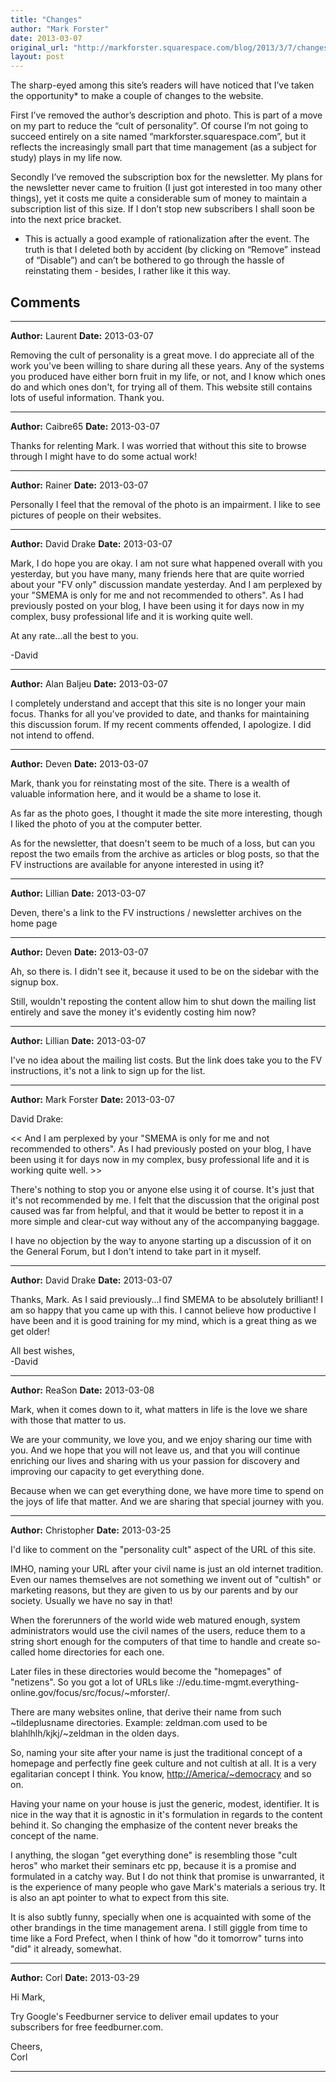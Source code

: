 ```yaml
---
title: "Changes"
author: "Mark Forster"
date: 2013-03-07
original_url: "http://markforster.squarespace.com/blog/2013/3/7/changes.html"
layout: post
---
```


The sharp-eyed among this site’s readers will have noticed that I’ve taken the opportunity* to make a couple of changes to the website.

First I’ve removed the author’s description and photo. This is part of a move on my part to reduce the “cult of personality”. Of course I’m not going to succeed entirely on a site named “markforster.squarespace.com”, but it reflects the increasingly small part that time management (as a subject for study) plays in my life now.

Secondly I’ve removed the subscription box for the newsletter. My plans for the newsletter never came to fruition (I just got interested in too many other things), yet it costs me quite a considerable sum of money to maintain a subscription list of this size. If I don’t stop new subscribers I shall soon be into the next price bracket.

* This is actually a good example of rationalization after the event. The truth is that I deleted both by accident (by clicking on “Remove” instead of “Disable”) and can’t be bothered to go through the hassle of reinstating them - besides, I rather like it this way.


## Comments

---

**Author:** Laurent
**Date:** 2013-03-07

Removing the cult of personality is a great move. I do appreciate all of the work you've been willing to share during all these years. Any of the systems you produced have either born fruit in my life, or not, and I know which ones do and which ones don't, for trying all of them. This website still contains lots of useful information. Thank you.

---

**Author:** Caibre65
**Date:** 2013-03-07

Thanks for relenting Mark. I was worried that without this site to browse through I might have to do some actual work!

---

**Author:** Rainer
**Date:** 2013-03-07

Personally I feel that the removal of the photo is an impairment. I like to see pictures of people on their websites.

---

**Author:** David Drake
**Date:** 2013-03-07

Mark, I do hope you are okay. I am not sure what happened overall with you yesterday, but you have many, many friends here that are quite worried about your "FV only" discussion mandate yesterday. And I am perplexed by your "SMEMA is only for me and not recommended to others". As I had previously posted on your blog, I have been using it for days now in my complex, busy professional life and it is working quite well.  
  
At any rate...all the best to you.  
  
-David

---

**Author:** Alan Baljeu
**Date:** 2013-03-07

I completely understand and accept that this site is no longer your main focus. Thanks for all you've provided to date, and thanks for maintaining this discussion forum. If my recent comments offended, I apologize. I did not intend to offend.

---

**Author:** Deven
**Date:** 2013-03-07

Mark, thank you for reinstating most of the site. There is a wealth of valuable information here, and it would be a shame to lose it.  
  
As far as the photo goes, I thought it made the site more interesting, though I liked the photo of you at the computer better.  
  
As for the newsletter, that doesn't seem to be much of a loss, but can you repost the two emails from the archive as articles or blog posts, so that the FV instructions are available for anyone interested in using it?

---

**Author:** Lillian
**Date:** 2013-03-07

Deven, there's a link to the FV instructions / newsletter archives on the home page

---

**Author:** Deven
**Date:** 2013-03-07

Ah, so there is. I didn't see it, because it used to be on the sidebar with the signup box.  
  
Still, wouldn't reposting the content allow him to shut down the mailing list entirely and save the money it's evidently costing him now?

---

**Author:** Lillian
**Date:** 2013-03-07

I've no idea about the mailing list costs. But the link does take you to the FV instructions, it's not a link to sign up for the list.

---

**Author:** Mark Forster
**Date:** 2013-03-07

David Drake:  
  
<< And I am perplexed by your "SMEMA is only for me and not recommended to others". As I had previously posted on your blog, I have been using it for days now in my complex, busy professional life and it is working quite well. >>  
  
There's nothing to stop you or anyone else using it of course. It's just that it's not recommended by me. I felt that the discussion that the original post caused was far from helpful, and that it would be better to repost it in a more simple and clear-cut way without any of the accompanying baggage.  
  
I have no objection by the way to anyone starting up a discussion of it on the General Forum, but I don't intend to take part in it myself.

---

**Author:** David Drake
**Date:** 2013-03-07

Thanks, Mark. As I said previously...I find SMEMA to be absolutely brilliant! I am so happy that you came up with this. I cannot believe how productive I have been and it is good training for my mind, which is a great thing as we get older!  
  
All best wishes,  
-David

---

**Author:** ReaSon
**Date:** 2013-03-08

Mark, when it comes down to it, what matters in life is the love we share with those that matter to us.  
  
We are your community, we love you, and we enjoy sharing our time with you. And we hope that you will not leave us, and that you will continue enriching our lives and sharing with us your passion for discovery and improving our capacity to get everything done.  
  
Because when we can get everything done, we have more time to spend on the joys of life that matter. And we are sharing that special journey with you.

---

**Author:** Christopher
**Date:** 2013-03-25

I'd like to comment on the "personality cult" aspect of the URL of this site.  
  
IMHO, naming your URL after your civil name is just an old internet tradition. Even our names themselves are not something we invent out of "cultish" or marketing reasons, but they are given to us by our parents and by our society. Usually we have no say in that!  
  
When the forerunners of the world wide web matured enough, system administrators would use the civil names of the users, reduce them to a string short enough for the computers of that time to handle and create so-called home directories for each one.  
  
Later files in these directories would become the "homepages" of "netizens". So you got a lot of URLs like ://edu.time-mgmt.everything-online.gov/focus/src/focus/~mforster/.  
  
There are many websites online, that derive their name from such ~tildeplusname directories. Example: zeldman.com used to be blahlhlh/kjkj/~zeldman in the olden days.  
  
So, naming your site after your name is just the traditional concept of a homepage and perfectly fine geek culture and not cultish at all. It is a very egalitarian concept I think. You know, <http://America/~democracy> and so on.  
  
Having your name on your house is just the generic, modest, identifier. It is nice in the way that it is agnostic in it's formulation in regards to the content behind it. So changing the emphasize of the content never breaks the concept of the name.   
  
I anything, the slogan "get everything done" is resembling those "cult heros" who market their seminars etc pp, because it is a promise and formulated in a catchy way. But I do not think that promise is unwarranted, it is the experience of many people who gave Mark's materials a serious try. It is also an apt pointer to what to expect from this site.  
  
It is also subtly funny, specially when one is acquainted with some of the other brandings in the time management arena. I still giggle from time to time like a Ford Prefect, when I think of how "do it tomorrow" turns into "did" it already, somewhat.

---

**Author:** Corl
**Date:** 2013-03-29

Hi Mark,  
  
Try Google's Feedburner service to deliver email updates to your subscribers for free feedburner.com.   
  
Cheers,  
Corl

---
